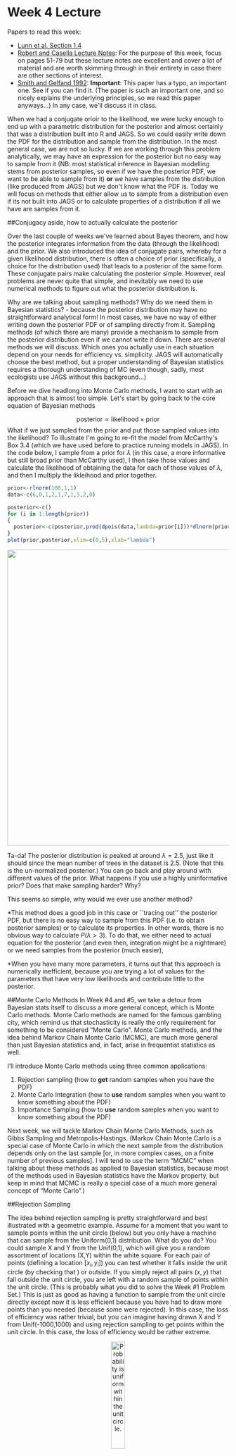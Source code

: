 Week 4 Lecture
========================================================

Papers to read this week:

* [Lunn et al. Section 1.4](https://github.com/hlynch/Bayesian2020/tree/master/_data/Lunn1.4.pdf)
* [Robert and Casella Lecture Notes](https://github.com/hlynch/Bayesian2020/tree/master/_data/MCMC-UseR.pdf): For the purpose of this week, focus on pages 51-79 but these lecture notes are excellent and cover a lot of material and are worth skimming through in their entirety in case there are other sections of interest.
* [Smith and Gelfand 1992](https://github.com/hlynch/Bayesian2020/tree/master/_data/SmithGelfand1992.pdf): **Important**: This paper has a typo, an important one. See if you can find it. (The paper is such an important one, and so nicely explains the underlying principles, so we read this paper anyways...) In any case, we'll discuss it in class.

When we had a conjugate orioir to the likelihood, we were lucky enough to end up with a parametric distribution for the posterior and almost certainly that was a distribution built into R and JAGS. So we could easily write down the PDF for the distribution and sample from the distribution. In the most general case, we are not so lucky. If we are working through this problem analytically, we may have an expression for the posterior but no easy way to sample from it (NB: most statistical inference in Bayesian modelling stems from posterior samples, so even if we have the posterior PDF, we want to be able to sample from it) **or** we have samples from the distribution (like produced from JAGS) but we don't know what the PDF is. Today we will focus on methods that either allow us to sample from a distribution even if its not built into JAGS or to calculate properties of a distribution if all we have are samples from it. 


##Conjugacy aside, how to actually calculate the posterior

Over the last couple of weeks we've learned about Bayes theorem, and how the posterior integrates information from the data (through the likelihood) and the prior. We also introduced the idea of conjugate pairs, whereby for a given likelihood distribution, there is often a choice of prior (specifically, a choice for the distribution used) that leads to a posterior of the same form. These conjugate pairs make calculating the posterior simple. However, real problems are never quite that simple, and inevitably we need to use numerical methods to figure out what the posterior distribution is.

Why are we talking about sampling methods? Why do we need them in Bayesian statistics? - because the posterior distribution may have no straightforward analytical form! In most cases, we have no way of either writing down the posterior PDF or of sampling directly from it. Sampling methods (of which there are many) provide a mechanism to sample from the posterior distribution even if we cannot write it down. There are several methods we will discuss. Which ones you actually use in each situation depend on your needs for efficiency vs. simplicity. JAGS will automatically choose the best method, but a proper understanding of Bayesian statistics requires a thorough understanding of MC (even though, sadly, most ecologists use JAGS without this background...)

Before we dive headlong into Monte Carlo methods, I want to start with an approach that is almost too simple.  Let's start by going back to the core equation of Bayesian methods

$$
\mbox{posterior} \propto \mbox{likelihood} \times \mbox{prior}
$$
What if we just sampled from the prior and put those sampled values into the likelihood? To illustrate I'm going to re-fit the model from McCarthy's Box 3.4 (which we have used before to practice running models in JAGS). In the code below, I sample from a prior for $\lambda$ (in this case, a more informative but still broad prior than McCarthy used), I then take those values and calculate the likelihood of obtaining the data for each of those values of $\lambda$, and then I multiply the likleihood and prior together. 


```r
prior<-rlnorm(100,1,1)
data<-c(6,0,1,2,1,7,1,5,2,0)

posterior<-c()
for (i in 1:length(prior))
{
  posterior<-c(posterior,prod(dpois(data,lambda=prior[i]))*dlnorm(prior[i],1,1))
}
plot(prior,posterior,xlim=c(0,5),xlab="lambda")
```

<img src="Week-4-lecture_files/figure-html/unnamed-chunk-1-1.png" width="672" />

Ta-da! The posterior distribution is peaked at around $\lambda=2.5$, just like it should since the mean number of trees in the dataset is 2.5. (Note that this is the un-normalized posterior.) You can go back and play around with different values of the prior. What happens if you use a highly uninformative prior? Does that make sampling harder? Why?

This seems so simple, why would we ever use another method? 

*This method does a good job in this case or ``tracing out'' the posterior PDF, but there is no easy way to sample from this PDF (i.e. to obtain posterior samples) or to calculate its properties. In other words, there is no obvious way to calculate $P(\lambda > 3)$. To do that, we either need to actual equation for the posterior (and even then, integration might be a nightmare) or we need samples from the posterior (much easier),

*When you have many more parameters, it turns out that this approach is numerically inefficient, because you are trying a lot of values for the parameters that have very low likelihoods and contribute little to the posterior. 

##Monte Carlo Methods
In Week #4 and #5, we take a detour from Bayesian stats itself to discuss a more general concept, which is Monte Carlo methods. Monte Carlo methods are named for the famous gambling city, which remind us that stochasticity is really the only requirement for something to be considered “Monte Carlo”. Monte Carlo methods, and the idea behind Markov Chain Monte Carlo (MCMC), are much more general than just Bayesian statistics and, in fact, arise in frequentist statistics as well.

I’ll introduce Monte Carlo methods using three common applications:

1) Rejection sampling (how to **get** random samples when you have the PDF)
2) Monte Carlo Integration (how to **use** random samples when you want to know something about the PDF)
3) Importance Sampling (how to **use** random samples when you want to know something about the PDF)

Next week, we will tackle Markov Chain Monte Carlo Methods, such as Gibbs Sampling and Metropolis-Hastings. (Markov Chain Monte Carlo is a special case of Monte Carlo in which the next sample from the distribution depends only on the last sample [or, in more complex cases, on a finite number of previous samples]. I will tend to use the term “MCMC” when talking about these methods as applied to Bayesian statistics, because most of the methods used in Bayesian statistics have the Markov property, but keep in mind that MCMC is really a special case of a much more general concept of “Monte Carlo”.)

##Rejection Sampling

The idea behind rejection sampling is pretty straightforward and best illustrated with a geometric example. Assume for a moment that you want to sample points within the unit circle (below) but you only have a machine that can sample from the Uniform(0,1) distribution. What do you do? You could sample X and Y from the Unif(0,1), which will give you a random assortment of locations (X,Y) within the white square. For each pair of points (defining a location $[x_i, y_i]$) you can test whether it falls inside the unit circle (by checking that ) or outside. If you simply reject all pairs $(x,y)$ that fall outside the unit circle, you are left with a random sample of points within the unit circle. (This is probably what you did to solve the Week #1 Problem Set.) This is just as good as having a function to sample from the unit circle directly except now it is less efficient because you have had to draw more points than you needed (because some were rejected). In this case, the loss of efficiency was rather trivial, but you can imagine having drawn X and Y from Unif(-1000,1000) and using rejection sampling to get points within the unit circle. In this case, the loss of efficiency would be rather extreme. 

<div class="figure" style="text-align: center">
<img src="UniformCircle.png" alt="Probability is uniform within the unit circle." width="25%" />
<p class="caption">(\#fig:unnamed-chunk-2)Probability is uniform within the unit circle.</p>
</div>

Now that we have the basic picture, we can see how this might apply to a real problem. Rejection sampling is based on the idea that you may not be able to draw from the distribution you really want, but you can sample from a distribution that includes (in a statistical sense) the distribution you want and reject samples accordingly.

Assume $target(x)$ is the distribution you would like to draw from – we call this the “target distribution”. The basic idea is that you take a distribution $proposal(x)$ that you **can** sample from (we call this the “candidate" or "proposal" distribution because it generate candidates for the accept-reject part; sometimes this is also called the "proposal distribution" because it is the distribution used to propose samples that are either rejected or accepted), and you scale it by some number M so that you guarantee that $M*proposal(x)$ is always greater than or equal to $target(x)$. (NB: The more traditional letters for the target and candidate distributions are p() and q() but here I am using proposal() and target() to be consistent with the notes that follow. As might be understood by now, the actual letters used is irrelevant, but I'll try and keep everything consistent to minimize confusion.)

What is M? You want M to be only as large as it needs to be (Why?), so we calculate M as

$$
M = sup_{x}\left(\frac{target(x)}{proposal(x)}\right)
$$
or, to look at it another way

$$
1 = sup_{x}\left(\frac{target(x)}{M*proposal(x)}\right)
$$

In words, this simply says that the **largest** you would want $target(x)/M*proposal(x)$ to be is 1.

OK, so now let’s assume that you have figured out what $M$ needs to be. The pseudocode lays out the basic algorithm to draw N samples from the target distribution (NB: Here f(x)=proposal(x) and g(x)=target(x)):

<div class="figure" style="text-align: center">
<img src="RejectionFigure.png" alt="Pseudocode for the rejection sampling." width="50%" />
<p class="caption">(\#fig:unnamed-chunk-3)Pseudocode for the rejection sampling.</p>
</div>

Note that the draw from the uniform is just a mechanism for accepting values from the target distribution with probability $target(x)/M*proposal(x)$. If it makes more sense, you could use a draw from the Bernoulli instead, i.e.

$$
x^{(i)} \sim proposal(x) \\
\mbox{if rBinom} \left(1,\frac{target(x)}{M*proposal(x)}\right)
$$

The analogy I might use is that of carving out a sandcastle from a pile of sand. The first task is to pile up enough sand that the pile is higher than the tallest part of the castle, and then the second task is to carve away at the sand until you get the shape you want. Rejection sampling is just carving away at the big shapeless pile of sand to get the distribution you wanted in the first place.

To walk through a simple example, I've borrowed a nice example nearly verbatim from Jarad Neimi's [blog](https://www.jarad.me/teaching/2013/10/03/rejection-sampling) where we take the Beta distribution as the target we want to sample from (pretending, for a moment, that this is not in base R) and the Unif(0,1) as the candidate distribution we actually can sample from. So in this example, and using the notation above, g(x) is the Beta distribution and f(x) is the Uniform distribution.


```r
a = 5
b = 12
target = function(x) dbeta(x,a,b)
proposal = dunif
```

(Note the highly unorthodox use of the function dunif. I have left Jarad's code as is for illustration. Here he is simply taking the function dunif and creating a new function ''proposal'' that is the same function but now with a new name. He has done this to make it clear that the Uniform is being used as the proposal distribution.)

Now we will calculate M and the probability of acceptance.


```r
mode = (a-1)/(a+b-2)
M = target(mode)
1/M
```

```
## [1] 0.2745091
```

```r
n = 1000
points = runif(n)
uniforms = runif(n)
accept = uniforms < (target(points)/(M*proposal(points)))
```

The plot below has target (red) and proposal (green) density as well as the proposal density scaled by M (green, dashed) to show how it creates an envelope over the target. The points are accepted (blue circle) and rejected (red x) values on the x-axis with their associated uniform draws on the y-axis.


```r
curve(target, lwd=2)
curve(proposal, add=TRUE, col="seagreen", lwd=2)
curve(M*proposal(x), add=TRUE, col="seagreen", lty=2, lwd=2)
points(points, M*uniforms, pch=ifelse(accept,1,4), col=ifelse(accept,"blue","red"), lwd=2)
legend("topright", c("target","proposal","accepted","rejected"), 
       lwd=c(2,2,NA,NA), col=c("black","seagreen","blue","red"),
       pch=c(NA,NA,1,4), bg="white") 
```

<img src="Week-4-lecture_files/figure-html/unnamed-chunk-6-1.png" width="672" />

We will write some code in lab to actually practice doing this.

##Adaptive Rejection Sampling

I won’t say much about adaptive rejections sampling, except to say that it tunes the candidate distribution over time to increase the acceptance ratio and speed up the sampling.

##Monte Carlo Integration

The idea behind Monte Carlo integration is very simple. Let’s say you have a probability distribution f(x) and you want to know the E[X]. If you knew the pdf analytically, you could simply calculate the expectation as follows:

$$
E[X] = \int_{-\infty}^{\infty} xf(x)dx
$$
But what do you do if you don’t know the equation for $f(x)$ but you do have some way of sampling from $f(x)$? (in other words, some black box method for generating random draws ${x_{1},x_{2},x_{3},...,x_{N}}$, but no idea what’s in the black box...) In this case, you can estimate the expectation by

$$
E[X] \approx \frac{1}{N}\sum_{i=1}^{N}x_{i}
$$

Remember that the expected value E[X] is simply the value you would expect if you sampled from $f(x)$. The expected value is just the mean of all values from $f(x)$, in which case you can simply use the draws that you have in lieu of having the full pdf describing $f(x)$.

This can be extended for an arbitrarily complex function $g(x)$, so that

$$
E[g(X)] = \int_{-\infty}^{\infty}g(x)f(x)dx
$$
is approximated by

$$
E[g(X)] \approx \frac{1}{N}\sum_{i=1}^{N}g(x_{i})
$$
Notice that this is really no more complicated, its simply saying that you draw from $f(x)$, plug those values into $g()$ and then average all those values of $g(x)$!

How good is this estimate?

$$
SE_{E[g(x)]} = \sqrt{\frac{s^{2}_{g(x)}}{N}}
$$
where $s^{2}_{g(x)}$ is the sample variance of $g(X)$

$$
s^{2}_{g(x)} = \frac{1}{N-1}\sum^{N}_{1}(g(x_{t})-E[g(x)])^2
$$
(This is closely tied to some of the ideas we discussed in Biometry regarding bootstrap sampling. The basic idea is the same: Samples from $f(x)$ can be used in lieu of $f(x)$ for approximations of quantities involving $f(x)$. The quality of those approximations increases as the number of samples used increases.)

##Sometimes you just want the integral...

So far, we've been focused on using MC integration to calculate an expected value, but really it is a more general strategy for calculating an integral. Let's say we want to know the integral of some function over the interval $[a,b)$.

We can use the $Unif(a,b)$ distribution to help us, by using it for $f(x)$ in the equation above, i.e. as the distribution we can draw easily from. To see that, lets re-write the initial integral as

$$
\int^{b}_{a}g(x)\frac{(b-a)}{(b-a)}dx = (b-a)\int^{b}_{a}g(x)\frac{1}{(b-a)}dx = (b-a)\int^{b}_{a}g(x)f(x)dx
$$
The last version here looks like what we had up above. So we now draw from $f(x)=Unif(a,b)$ and plug those draws into our function $g(x)$

$$
(b-a)\left[\frac{1}{N}\sum^{N}_{i=1}g(x_{i})\right] = \sum^{N}_{i=1}g(x_{i}) \times \frac{(b-a)}{N}
$$
I've re-written this on the right hand side because it connects it to the geometric interpretation illustrated in the figure.

<div class="figure" style="text-align: center">
<img src="BayesianIntegration.png" alt="The left hand figure is just the Riemann sum version of integration. The right hand side is what we are essentially doing with Monte Carlo integration. Instead of drawing equal spaced boxes along the x-axis, we are sampling values along the x axes from a uniform distribution and then using those values to calculate the function $g(x)$. Figure adapted from Jarosz (2008)." width="100%" />
<p class="caption">(\#fig:unnamed-chunk-7)The left hand figure is just the Riemann sum version of integration. The right hand side is what we are essentially doing with Monte Carlo integration. Instead of drawing equal spaced boxes along the x-axis, we are sampling values along the x axes from a uniform distribution and then using those values to calculate the function $g(x)$. Figure adapted from Jarosz (2008).</p>
</div>

Note that the term Monte Carlo Integration is sometimes replaced by, or used synonymously with the phrase Monte Carlo simulation. Don’t let this confuse you. The idea behind both of these terms is simply that you can replace a probability distribution function (which may be a conditional probability distribution) with samples from that probability distribution function.

In one-dimension, this all seems rather too simple to be of any use, but in multi-dimensional problems, these methods are essential. The reason is that if you have $T$ multidimensional draws from $f(\vec{X})$ (where I am using vector notation explicitly to denote the fact that each draw contains $>1$ element), then you can make inference about any particular component by using the draws for that component **completely ignoring the other components**. Why does this work? Because the draws from the multidimensional distribution “average out” (heuristically speaking) the other components which might be related. In other words, to the extent that the pdf involves correlations among components, **the draws from the multidimensional distribution reflect those underlying correlations already**, and you can use the marginal distributions directly without concern for the multidimensionality of it. (Why this is so exciting will become clearer as we get into more detailed Bayesian examples...)

We will play around this this in lab as well.

##Importance Sampling

Importance sampling is similar to MC integration, and uses a bit of a trick to get from a distribution you can’t easily sample from, to one you can.

Let’s say that $g(x)$ above is a distribution that you cannot easily sample from. You can get around this problem by finding a similar distribution that you can sample from, using

$$
g(x) = proposal(x)\frac{target(x)}{proposal(x)}
$$
What have we gained? Well, what we can do is sample from $proposal(x)$ and weight these draws by the ratio $\frac{target(x)}{proposal(x)}$.

Now we can get E[X] (or, similarly, the E[target(x)]), by drawing from $proposal(x)$ to get a chain of values $x_{i} \sim proposal()$ and calculating

$$
\frac{1}{N}\sum^{N}_{i=1}x_{i}\frac{target(x_{i})}{proposal(x_{i})}
$$
How useful is this method? The challenge here is in finding a good distribution $proposal(x)$ that has sufficient probability over the range that is important for target(x), but you don’t want something so “flat” that you end up sampling a lot of x values that don’t really contribute to the expected value of interest.

##Sampling Importance Resampling

Notice that in the above discussion of Importance Sampling, I only showed you how to use the Importance Ratios to calculate expectations, but we didn’t actually discuss how to use this method to get samples from the distribution itself. This procedure is called Sampling Importance Resampling, and we will go over it and the discussion by Smith and Gelfand (1992) in lab.
